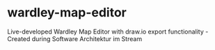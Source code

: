 # wardley-map-editor
Live-developed Wardley Map Editor with draw.io export functionality - Created during Software Architektur im Stream
